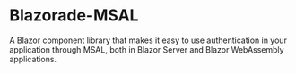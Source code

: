 # Blazorade-MSAL
A Blazor component library that makes it easy to use authentication in your application through MSAL, both in Blazor Server and Blazor WebAssembly applications.
